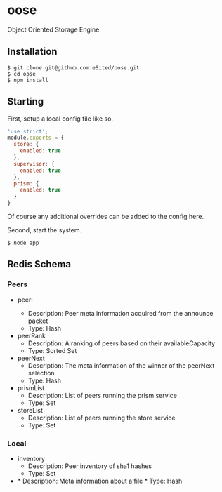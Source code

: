 # oose

Object Oriented Storage Engine

## Installation

```
$ git clone git@github.com:eSited/oose.git
$ cd oose
$ npm install
```

## Starting

First, setup a local config file like so.

```js
'use strict';
module.exports = {
  store: {
    enabled: true
  },
  supervisor: {
    enabled: true
  },
  prism: {
    enabled: true
  }
}
```

Of course any additional overrides can be added to the config here.

Second, start the system.

```
$ node app
```

## Redis Schema

### Peers

* peer:<hostname>
  * Description: Peer meta information acquired from the announce packet
  * Type: Hash
* peerRank
  * Description: A ranking of peers based on their availableCapacity
  * Type: Sorted Set
* peerNext
  * Description: The meta information of the winner of the peerNext selection
  * Type: Hash
* prismList
  * Description: List of peers running the prism service
  * Type: Set
* storeList
  * Description: List of peers running the store service
  * Type: Set

### Local

* inventory
  * Description: Peer inventory of sha1 hashes
  * Type: Set
* <sha1>
  * Description: Meta information about a file
  * Type: Hash
